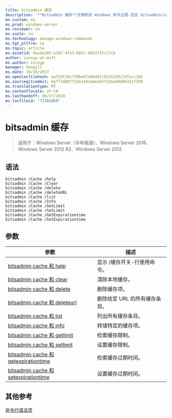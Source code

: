 ```yaml
---
title: bitsadmin 缓存
description: '**Bitsadmin 缓存**交换机的 Windows 命令主题-包含 bitsadmin/cache 交换机的列表'
ms.custom: na
ms.prod: windows-server
ms.reviewer: na
ms.suite: na
ms.technology: manage-windows-commands
ms.tgt_pltfrm: na
ms.topic: article
ms.assetid: 9ae4a283-a187-4fe3-b05c-4b53732c27cb
author: coreyp-at-msft
ms.author: coreyp
manager: dongill
ms.date: 10/16/2017
ms.openlocfilehash: aaf1df20c7f0be97a9449fc952523dc7dfacc16b
ms.sourcegitcommit: 6aff3d88ff22ea141a6ea6572a5ad8dd6321f199
ms.translationtype: MT
ms.contentlocale: zh-CN
ms.lasthandoff: 09/27/2019
ms.locfileid: "71381860"
---
```

# <a name="bitsadmin-cache"></a>bitsadmin 缓存

>适用于：Windows Server（半年频道）、Windows Server 2016、Windows Server 2012 R2、Windows Server 2012

## <a name="syntax"></a>语法

```
bitsadmin /Cache /help
bitsadmin /Cache /Clear
bitsadmin /Cache /delete
bitsadmin /Cache /deleteURL
bitsadmin /Cache /list
bitsadmin /Cache /Info
bitsadmin /Cache /GetLimit
bitsadmin /Cache /SetLimit
bitsadmin /Cache /GetExpirationtime
bitsadmin /Cache /SetExpirationtime
```

## <a name="parameters"></a>参数

|参数|描述|
|-------|--------|
|[bitsadmin cache 和 help](bitsadmin-cache-and-help.md)|显示 \/缓存开关\-行使用命令。|
|[bitsadmin cache 和 clear](bitsadmin-cache-clear.md)|清除本地缓存。|
|[bitsadmin cache 和 delete](bitsadmin-cache-and-delete.md)|删除缓存项。|
|[bitsadmin cache 和 deleteurl](bitsadmin-cache-and-deleteurl.md)|删除给定 URL 的所有缓存条目。|
|[bitsadmin cache 和 list](bitsadmin-cache-and-list.md)|列出所有缓存条目。|
|[bitsadmin cache 和 info](bitsadmin-cache-and-info.md)|转储特定的缓存项。|
|[bitsadmin cache 和 getlimit](bitsadmin-cache-and-getlimit.md)|检索缓存限制。|
|[bitsadmin cache 和 setlimit](bitsadmin-cache-and-setlimit.md)|设置缓存限制。|
|[bitsadmin cache 和 getexpirationtime](bitsadmin-cache-and-getexpirationtime.md)|检索缓存过期时间。|
|[bitsadmin cache 和 setexpirationtime](bitsadmin-cache-and-setexpirationtime.md)|设置缓存过期时间。|

## <a name="additional-references"></a>其他参考
[命令行语法项](command-line-syntax-key.md)


